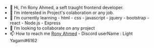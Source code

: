 - 👋 Hi, I’m Rony Ahmed, a seft traught frontend developer.
- 👀 I’m interested in Project's colaboration or any job.
- 🌱 I’m currently learning 
        - html
        - css
        - javascript
        - jquery
        - bootstrap
        - react
        - Node.js
        - Express
- 💞️ I’m looking to collaborate on any project
- 📫 How to reach me [Rony Ahmed](mailto:moshiourrahmanrony@gmail.com?subject=[Web%20Project]%20Make%20Me%20A%20Website)
        - Discord userName : Light Yagami#6162
